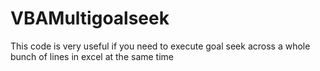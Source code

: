 # VBAMultigoalseek
This code is very useful if you need to execute goal seek across a whole bunch of lines in excel at the same time
